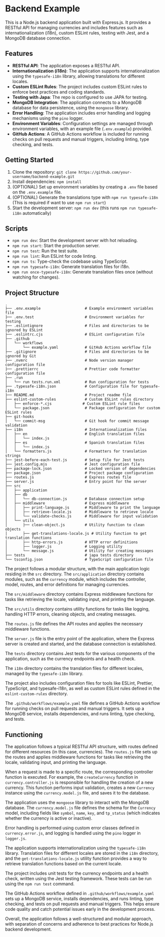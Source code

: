# Backend Example

This is a Node.js backend application built with Express.js. It provides a RESTful API for managing currencies and includes features such as internationalization (i18n), custom ESLint rules, testing with Jest, and a MongoDB database connection.

## Features

- **RESTful API**: The application exposes a RESTful API.
- **Internationalization (i18n)**: The application supports internationalization using the `typesafe-i18n` library, allowing translations for different locales.
- **Custom ESLint Rules**: The project includes custom ESLint rules to enforce best practices and coding standards.
- **Testing with Japa**: The repo is configured to use JAPA for testing.
- **MongoDB Integration**: The application connects to a MongoDB database for data persistence, using the `mongoose` library.
- **Error Handling**: The application includes error handling and logging mechanisms using the `pino` logger.
- **Environment Variables**: Configuration settings are managed through environment variables, with an example file (`.env.example`) provided.
- **GitHub Actions**: A GitHub Actions workflow is included for running checks on pull requests and manual triggers, including linting, type checking, and tests.

## Getting Started

1. Clone the repository: `git clone https://github.com/your-username/backend-example.git`
2. Install dependencies: `npm install`
3. (OPTIONAL) Set up environment variables by creating a `.env` file based on the `.env.example` file.
4. (OPTIONAL) Generate the translations type with `npm run typesafe-i18n` (This is required if want to use `npm run start`)
5. Start the development server: `npm run dev` (this runs `npm run typesafe-i18n` automatically)

## Scripts

- `npm run dev`: Start the development server with hot reloading.
- `npm run start`: Start the production server.
- `npm run test`: Run the test suite.
- `npm run lint`: Run ESLint for code linting.
- `npm run ts`: Type-check the codebase using TypeScript.
- `npm run typesafe-i18n`: Generate translation files for i18n.
- `npm run once-typesafe-i18n`: Generate translation files once (without watching for changes).

## Project Structure

```
.
├── .env.example                    # Example environment variables file
├── .env.test                       # Environment variables for testing
├── .eslintignore                   # Files and directories to be ignored by ESLint
├── .eslintrc.cjs                   # ESLint configuration file
├── .github
│   └── workflows
│       └── example.yaml            # GitHub Actions workflow file
├── .gitignore                      # Files and directories to be ignored by Git
├── .nvmrc                          # Node version manager configuration file
├── .prettierrc                     # Prettier code formatter configuration file
├── .run
│   └── run tests.run.xml           # Run configuration for tests
├── .typesafe-i18n.json             # Configuration file for typesafe-i18n
├── README.md                       # Project readme file
├── eslint-custom-rules             # Custom ESLint rules directory
│   ├── enforce-*.cjs              # Custom ESLint rule files
│   └── package.json                # Package configuration for custom ESLint rules
├── git-hooks
│   └── commit-msg                  # Git hook for commit message validation
├── i18n                            # Internationalization files
│   ├── en                          # English translation files
│   │   └── index.js
│   ├── es                          # Spanish translation files
│   │   └── index.js
│   └── formatters.js               # Formatters for translation strings
├── jest-before-each-test.js        # Setup file for Jest tests
├── jest.config.mjs                 # Jest configuration file
├── package-lock.json               # Locked version of dependencies
├── package.json                    # Project package configuration
├── routes.js                       # Express routes file
├── server.js                       # Entry point for the server
├── src
│   ├── application
│   ├── db
│   │   └── db-connection.js        # Database connection setup
│   ├── middleware                  # Express middleware
│   │   ├── print-language.js       # Middleware to print the language
│   │   ├── retrieve-locale.js      # Middleware to retrieve locale
│   │   └── validate-checks.js      # Middleware for input validation
│   └── utils
│       ├── clean-object.js         # Utility function to clean objects
│       ├── get-translations-locale.js # Utility function to get translation functions
│       ├── http-errors.js          # HTTP error definitions
│       ├── logger.js               # Logging utility
│       └── message.js              # Utility for creating messages
├── tests                           # japa tests directory
└── tsconfig.json                   # TypeScript configuration file
```

The project follows a modular structure, with the main application logic residing in the `src` directory. The `src/application` directory contains modules, such as the `currency` module, which includes the controller, model, routes, and error definitions for managing currencies.

The `src/middleware` directory contains Express middleware functions for tasks like retrieving the locale, validating input, and printing the language.

The `src/utils` directory contains utility functions for tasks like logging, handling HTTP errors, cleaning objects, and creating messages.

The `routes.js` file defines the API routes and applies the necessary middleware functions.

The `server.js` file is the entry point of the application, where the Express server is created and started, and the database connection is established.

The `tests` directory contains Jest tests for the various components of the application, such as the currency endpoints and a health check.

The `i18n` directory contains the translation files for different locales, managed by the `typesafe-i18n` library.

The project also includes configuration files for tools like ESLint, Prettier, TypeScript, and typesafe-i18n, as well as custom ESLint rules defined in the `eslint-custom-rules` directory.

The `.github/workflows/example.yaml` file defines a GitHub Actions workflow for running checks on pull requests and manual triggers. It sets up a MongoDB service, installs dependencies, and runs linting, type checking, and tests.

## Functioning

The application follows a typical RESTful API structure, with routes defined for different resources (in this case, currencies). The `routes.js` file sets up the routes and applies middleware functions for tasks like retrieving the locale, validating input, and printing the language.

When a request is made to a specific route, the corresponding controller function is executed. For example, the `createCurrency` function in `currency.controller.js` is responsible for handling the creation of a new currency. This function performs input validation, creates a new `Currency` instance using the `currency.model.js` file, and saves it to the database.

The application uses the `mongoose` library to interact with the MongoDB database. The `currency.model.js` file defines the schema for the `Currency` model, including fields like `symbol`, `name`, `key`, and `tp_status` (which indicates whether the currency is active or inactive).

Error handling is performed using custom error classes defined in `currency.error.js`, and logging is handled using the `pino` logger in `logger.js`.

The application supports internationalization using the `typesafe-i18n` library. Translation files for different locales are stored in the `i18n` directory, and the `get-translations-locale.js` utility function provides a way to retrieve translation functions based on the current locale.

The project includes unit tests for the currency endpoints and a health check, written using the Jest testing framework. These tests can be run using the `npm run test` command.

The GitHub Actions workflow defined in `.github/workflows/example.yaml` sets up a MongoDB service, installs dependencies, and runs linting, type checking, and tests on pull requests and manual triggers. This helps ensure code quality and catch potential issues early in the development process.

Overall, the application follows a well-structured and modular approach, with separation of concerns and adherence to best practices for Node.js backend development.
